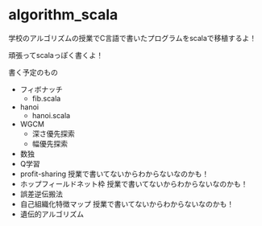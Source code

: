 # algorithm_scala

学校のアルゴリズムの授業でC言語で書いたプログラムをscalaで移植するよ！

頑張ってscalaっぽく書くよ！

書く予定のもの
- フィボナッチ
  - fib.scala
- hanoi
  - hanoi.scala
- WGCM
  - 深さ優先探索
  - 幅優先探索
- 数独
- Q学習
- profit-sharing
  授業で書いてないからわからないなのかも！
- ホップフィールドネット枠
  授業で書いてないからわからないなのかも！
- 誤差逆伝搬法
- 自己組織化特徴マップ
  授業で書いてないからわからないなのかも！
- 遺伝的アルゴリズム

